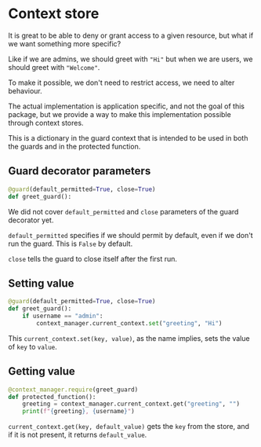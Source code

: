 # Context store

It is great to be able to deny or grant access to a given resource, but what if we want something more specific?

Like if we are admins, we should greet with `"Hi"` but when we are users, we should greet with `"Welcome"`.

To make it possible, we don't need to restrict access, we need to alter behaviour.

The actual implementation is application specific, and not the goal of this package, but we provide a way to make this implementation possible through context stores.

This is a dictionary in the guard context that is intended to be used in both the guards and in the protected function.

## Guard decorator parameters

```python
@guard(default_permitted=True, close=True)
def greet_guard():

```

We did not cover `default_permitted` and `close` parameters of the guard decorator yet.

`default_permitted` specifies if we should permit by default, even if we don't run the guard. This is `False` by default.

`close` tells the guard to close itself after the first run.

## Setting value

```python
@guard(default_permitted=True, close=True)
def greet_guard():
    if username == "admin":
        context_manager.current_context.set("greeting", "Hi")
```

This `current_context.set(key, value)`, as the name implies, sets the value of `key` to `value`.

## Getting value

```python
@context_manager.require(greet_guard)
def protected_function():
    greeting = context_manager.current_context.get("greeting", "")
    print(f"{greeting}, {username}")
```

`current_context.get(key, default_value)` gets the `key` from the store, and if it is not present, it returns `default_value`.
